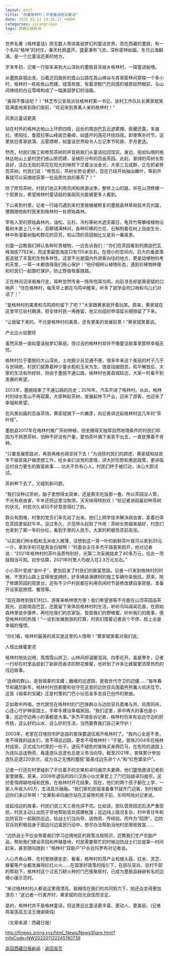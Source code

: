 ```yaml
---
layout: post
title: "西藏格林村：不是童话胜似童话"
date: 2022-01-12 14:26:17 +0800
categories: xicangribao
tags: 西藏日报新闻
---
```

<p>世界名著《格林童话》把无数人带进美丽梦幻的童话世界。而在西藏的墨脱，有一个名叫“格林”的村庄，春天杜鹃盛开，盛夏瀑布飞流，深秋密林如画，冬日云海翻涌，是一个比童话还美的地方。</p>
 <p>岁末年初，记者一行驱车来到大山深处的墨脱县背崩乡格林村，一探童话秘境。</p>
 <p>从墨脱县城出发，沿着迂回曲折的盘山公路在高山峡谷与青翠密林间穿梭一个多小时，格林村一栋栋依山而建、错落有致，有着浓郁门巴风情的楼房跃然眼前，与山间缭绕的白云雪峰构成了一幅美丽梦幻的油画。</p>
 <p>“美得不像话吧？！”林芝市公安局派驻格林村第一书记、驻村工作队队长黄家斌笑容满面地来到我们面前，“欢迎来到景美人亲的格林村！”</p>
 <p>风景比童话更美</p>
 <p>站在村外的格林达帕山上环顾四周，远处的南迦巴瓦云遮雾掩、欲藏还露，多雄拉、德阳拉、鲁霞拉等山峰层峦叠嶂，如盛开的莲花环绕四周。即使寒冬时节，这里依旧青翠欲滴、云雾缥缈，如童话世界般令人忘记季节轮换、岁月更迭。</p>
 <p>然而，村民们施工和修剪茶树的声音把我们从童话拉回现实。身边，宛如仙境的格林达帕山上是村民们依山势而建，呈梯形分布的百亩茶园。此刻，翠绿的茶树长势良好，洁白无瑕的茶花在阳光的映照下泛着淡淡金光，大家三五成群，正在抓紧修剪茶树。村民们说：“修剪后，茶树长势会更好，现在已经开始抽出嫩叶，等到开春就可以采摘收获第一批品质优良的春茶了！”</p>
 <p>除了修剪茶树，村民们也正利用农闲和旅游淡季，整修上山的路，并在山顶修建一个观景台，希望格林村童话般的美丽风光能被更多人看到。</p>
 <p>下山来到村里，记者一行碰巧遇到来村里做植被修复的墨脱县林草局技术员刘震，便跟随他和村民来到格林村一处原始森林。</p>
 <p>罕有人至的原始森林内，油松、云杉、冷杉等树木遮天蔽日，龟背竹等攀缘植物沿着树木直上几十米，苔藓铺满林间，各种珍稀的兰花、石斛附着在树上自由生长，林中弥漫着树脂和野花的芬芳，和山顶的茶园相比又是另一番美景。</p>
 <p>刘震一边教我们辨认各种珍贵植物，一边告诉我们：“你们在茶园看到的南迦巴瓦峰海拔7782米，而这里最低海拔只有155米左右。在很小的空间内，巨大的垂直落差造就了丰富的生物多样性，这里不光是国内外游客向往的地方，更是动植物科考的天堂，一草一木都值得我们用心保护！”他仔细辨认植物形态，遇到珍稀物种便和村民们一起围栏保护，防止野兽牲畜践踏。</p>
 <p>正在林间沼泽艰难行走，耳畔忽然传来一阵阵悦耳鸟鸣，向前寻去却是黄家斌的口哨声：“住在格林村，每天早上都在鸟鸣中醒来，听多了就学会吹口哨和鸟儿们对话了！”</p>
 <p>“是格林村的美景和鸟鸣把你留下了吧？”大家跟黄家斌开着玩笑。原来，黄家斌在这里早已驻村期满，但全体村民一再挽留，他又向组织申请延长期限留了下来。</p>
 <p>“让我留下来的，不光是格林村的美景，还有更美的发展前景！”黄家斌笑着说。</p>
 <p>产业比火焰更旺</p>
 <p>虽然风景一直如童话般梦幻美丽，但过去的格林村却并不像童话故事里那样幸福无忧。</p>
 <p>格林村位于墨脱的大山深处，土地极少且交通不便，很多年来这个美丽的村子几乎与世隔绝，村民们就靠着种少量水稻和玉米为生，很是拮据困苦。和平解放后，大家的生活有所好转，但由于墨脱不通公路，格林村也离县城较远，大家一时看不到发展的希望。</p>
 <p>2013年，墨脱结束了不通公路的历史；2016年，汽车开进了格林村。从此，格林村的绿水青山不再寂寞，大家种起茶树，发展起林下产业，迎来了游客，也迎来了幸福和希望。</p>
 <p>在风景如画的百亩茶场，黄家斌摘下一片嫩芽，向记者讲述起格林村这几年的“茶叶经”。</p>
 <p>墨脱县2017年在格林村推广茶树种植，但坐拥得天独厚自然地理条件的村民们却因为不熟悉茶树，怕种不好没有产量，更怕茶叶摘下来卖不出去，一直犹豫着不肯种。</p>
 <p>“只要发展思路对，再苦再难也得坚持下去！”为消除村民们的顾虑，黄家斌和扶贫专干挨家挨户做思想工作，给乡亲们谈党的恩情，讲大好形势和惠民政策，更讲临近村自力更生的致富故事……功夫不负有心人，村民们终于被打动，决心大胆试试。</p>
 <p>茶树种下去了，又碰到新问题。</p>
 <p>“我们没种过茶树，脑子里想得太简单，还是靠天吃饭那一套，所以茶园没人管，不光有病虫害，牛羊还把这里当牧场，天天啃得特别欢！”给记者讲起最初种茶树的状况，村民次久卓玛不好意思得红了脸。</p>
 <p>群众有困难，村里的党员们率先站了出来。他们上网学技术解决病虫害，拿着扫帚在茶园里驱赶牛羊。没过多久，示范带头起到了作用：茶树长势越来越好，村民们也拿到了第一年的分红，看到手里的人民币，大家的积极性空前高涨。</p>
 <p>“以前我们种水稻和玉米收入微薄，没想到这一芽一叶的新鲜茶叶就可以卖到35元一斤，拿到手的可是真金白银啊！”村委会主任多杰平措喜笑颜开，他对记者说：“2021年格林村的茶叶品质特别好，光第二次采摘就卖了40多万元，仅此一项就相当可观。初步估算，2021年村里人均收入在2.3万元左右。”</p>
 <p>小小茶叶变成“金叶子”，更加启发了村民们的致富思路。记者一行来到格林村的时候，不宽的山路上显得很是拥挤，好多辆装满建材的施工车辆你来我往。原来，除了修建茶园的观景台，还有不少户村民都在利用农闲时节装修改建自家房屋，准备开设家庭旅馆、餐馆等。</p>
 <p>“现在路修到我们村口，游客来格林很方便！我们希望游客不光能在山顶茶园品茶观光、远眺南迦巴瓦，还能留下来体验格林村的生活，听听鸟叫闻闻花香，在原始森林里徒步康养，再吃吃我们的农家饭，尝尝我们的野蜂蜜，听听我们的故事，感受格林村的热情！”一谈到发展旅游的打算，村民们围着记者说个不停，脸上全是幸福的憧憬。</p>
 <p>“你们看，格林村最美的其实是这里的人情啊！”黄家斌笑着对我们说。</p>
 <p>人情比蜂蜜更浓</p>
 <p>格林村地处边境，周围雪山拱卫，山林间却温暖湿润、四季花开。虽是寒冬，记者一行却在村里品尝到了新鲜而香浓的野花蜂蜜，也听到了许多比蜂蜜更浓厚热烈的戍边故事。</p>
 <p>“连绵的群山，是我祖辈的宝藏；巍峨的巡逻路，是我世代守卫的边疆……”每年春节和藏历新年，格林村村民都要和驻守在这里的边防官兵围着熊熊篝火欢庆佳节，这首《祖辈的宝藏》正是村里的门巴小伙伍金多吉自己创作的歌曲。</p>
 <p>正如歌中所唱，世代居住在格林村的门巴族群众与边防官兵患难与共、风雨同舟，心连心守护神圣国土，手牵手建设幸福家园。“我们这里，家中再大的事也是小事，巡边守边再小的事都是大事。”多杰平措告诉记者，格林村历来有巡边守边的好传统，这么好的山水、这么好的生活，当然要靠我们自己来守护！</p>
 <p>2003年，老家在日喀则市萨迦县的普珠要退伍离开格林村了。“我内心全是不舍，舍不得我的战友们，舍不得巡边路，更舍不得格林村！”于是，普珠2004年在格林村成家，正式成为村里的一份子。退伍不褪色的普珠买来两匹马，在危险的道路上为连队运送物资，每逢连队巡逻也总是义务当向导。截至2021年，普珠累计参加连队巡逻220余次，成为当之无愧的墨脱“最美戍边先进个人”和“红色堡垒户”。</p>
 <p>记者一行还在村里碰到了手拉着手的文果和卓玛曲宗夫妻俩，他们盛情邀请记者到家里做客。原来，2009年退伍的四川汉族小伙文果爱上了门巴姑娘卓玛曲宗，这份爱情跨越地域和民族，在格林村开花结果。现在，他们的两个孩子都在上学，一家人年收入60万，生活其乐融融。“我们家的民宿准备春节就开门迎客，到时候欢迎你们来过年啊！”文果和卓玛曲宗站在正装修的房子前，乐呵呵地对记者说。</p>
 <p>说起戍边的故事，村民们说三天三夜也讲不完。比如说，部队营房因泥石流严重受损，村民主动让出院子空地帮助官兵搭建帐篷；巡边线上路况复杂，村中青壮年和边防官兵一起联防巡边，给战士们当向导、送物资、传经验。而作为“回馈”，边防官兵则积极投身于固边兴边富民行动中，想尽办法帮助当地村民增收致富……</p>
 <p>“边防战士不仅会带着我们学习边境地区的政策法规知识，还教我们生产农副产品，帮助我们建设茶园和养殖基地，村民需要帮忙的时候边防战士们总是第一时间赶来，甚至随叫随到！”格林村“双联户”户长白玛罗布对记者说。</p>
 <p>人心齐泰山移，在村里随便走走、看看，格林村的茶产业和猴头菇、红米、灵芝、蜂蜜等产业都发展得红红火火……在国家好政策的指引下，在部队官兵、驻村干部的帮助下，格林村这个过去刀耕火种的门巴族聚居村，已成为墨脱县赫赫有名的边境小康示范村。</p>
 <p>“来过格林村的人都说这里很漂亮，我相信在我们的共同努力下，她还会变得更加漂亮！”送记者一行离开时，黄家斌的目光自信而坚定。</p>
 <p>是的，格林村并不是格林童话，但这里远比童话更丰富、更动人、更美丽。(记者蒋翠莲高玉洁王珊谢筱纯)</p><p class="em_media">（文章来源：西藏日报）</p>

<http://finews.zning.xyz/html_News/NewsShare.html?infoCode=NW202201122245180739>

[返回西藏日报新闻](//finews.withounder.com/category/xicangribao.html)｜[返回首页](//finews.withounder.com/)